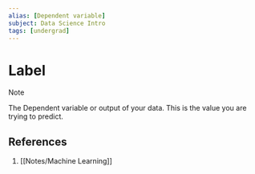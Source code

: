 ```yaml
---
alias: [Dependent variable]
subject: Data Science Intro
tags: [undergrad]
---
```

# Label

> [!note]
> The Dependent variable or output of your data. This is the value you are trying to predict.

## References
1. [[Notes/Machine Learning]]